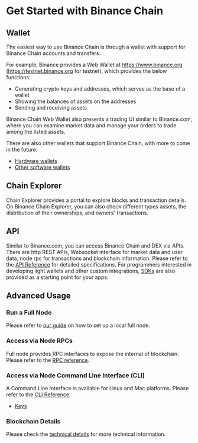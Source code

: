 # Get Started with Binance Chain

## Wallet
The easiest way to use Binance Chain is through a wallet with support for Binance Chain accounts and transfers.

For example, Binance provides a Web Wallet at https://www.binance.org (https://testnet.binance.org for testnet), which provides the below functions:

- Generating crypto keys and addresses, which serves as the base of a wallet
- Showing the balances of assets on the addresses
- Sending and receiving assets

Binance Chain Web Wallet also presents a trading UI similar to Binance.com, where you can examine market data and manage your orders to trade among the listed assets.

There are also other wallets that support Binance Chain, with more to come in the future:

- [Hardware wallets](hardware-wallets.md)
- [Other software wallets](software-wallets.md)

## Chain Explorer
Chain Explorer provides a portal to explore blocks and transaction details. On Binance Chain Explorer, 
you can also check different types assets, the distribution of their ownerships, and owners' transactions.

## API
Similar to Binance.com, you can access Binance Chain and DEX via APIs. There are http REST APIs, Websocket interface for market data and user data, node rpc for transactions and blockchain information. Please refer to the [API Reference](api-reference/dex-api.md) for detailed specifications. For programmers interested in developing light wallets and other custom integrations, [SDKs](api-reference/sdk.md) are also provided as a starting point for your apps.

## Advanced Usage

### Run a Full Node

Please refer to [our guide](fullnode.md) on how to set up a local full node.

### Access via Node RPCs
Full node provides RPC interfaces to expose the internal of blockchain. Please refer to the 
[RPC reference](api-reference/node-rpc.md).

### Access via Node Command Line Interface (CLI)
A Command Line Interface is available for Linux and Mac platforms. Please refer to the
[CLI Reference](api-reference/cli.md).

- [Keys](keys.md)

### Blockchain Details
Please check the [technical details](index.md#technology-details) for more technical information.
